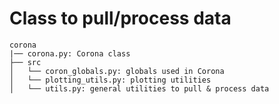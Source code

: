 # Class to pull/process data

```
corona
|── corona.py: Corona class
├── src
│   └── coron_globals.py: globals used in Corona
│   └── plotting_utils.py: plotting utilities 
│   └── utils.py: general utilities to pull & process data
```